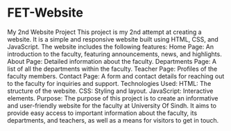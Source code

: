 # FET-Website
My 2nd Website Project
This project is my 2nd attempt at creating a website. It is a simple and responsive website built using HTML, CSS, and JavaScript. The website includes the following features:
Home Page: An introduction to the faculty, featuring announcements, news, and highlights.
About Page: Detailed information about the faculty.
Departments Page: A list of all the departments within the faculty.
Teacher Page: Profiles of the faculty members.
Contact Page: A form and contact details for reaching out to the faculty for inquiries and support.
Technologies Used:
HTML: The structure of the website.
CSS: Styling and layout.
JavaScript: Interactive elements.
Purpose:
The purpose of this project is to create an informative and user-friendly website for the faculty at University Of Sindh. It aims to provide easy access to important information about the faculty, its departments, and teachers, as well as a means for visitors to get in touch.
